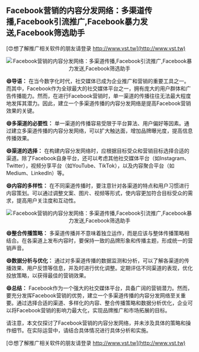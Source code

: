 ## **Facebook营销的内容分发网络：多渠道传播,Facebook引流推广,Facebook暴力发送,Facebook筛选助手**

[😍想了解推广相关软件的朋友请登录 http://www.vst.tw](http://www.vst.tw)

 <center><img src="https://vst.tw/MP4/tuiguang/png/6.png" alt="Facebook营销的内容分发网络：多渠道传播,Facebook引流推广,Facebook暴力发送,Facebook筛选助手"></center>

**😄导语：**
在当今数字化时代，社交媒体已成为企业推广和营销的重要工具之一。而其中，Facebook作为全球最大的社交媒体平台之一，拥有庞大的用户群体和广告传播能力。然而，在进行Facebook营销时，单一渠道的传播往往无法最大程度地发挥其潜力。因此，建立一个多渠道传播的内容分发网络是提高Facebook营销效果的关键。

**😄多渠道的必要性：**
单一渠道的传播容易受限于平台算法、用户偏好等因素。通过建立多渠道传播的内容分发网络，可以扩大触达面，增加品牌曝光度，提高信息传播效果。

**😄渠道的选择：**
在构建内容分发网络时，应根据目标受众和营销目标选择合适的渠道。除了Facebook自身平台，还可以考虑其他社交媒体平台（如Instagram、Twitter），视频分享平台（如YouTube、TikTok），以及内容聚合平台（如Medium、LinkedIn）等。

**😄内容的多样性：**
在不同渠道传播时，要注意针对各渠道的特点和用户习惯进行内容策划。可以通过调整文案、图片、视频等形式，使内容更加符合目标受众的需求，提高用户关注度和互动性。

 <center><img src="https://vst.tw/MP4/tuiguang/png/4.png" alt="Facebook营销的内容分发网络：多渠道传播,Facebook引流推广,Facebook暴力发送,Facebook筛选助手"></center>

**😄整合传播策略：**
多渠道传播并不意味着独立运作，而是应该与整体传播策略相结合。在各渠道上发布内容时，要保持一致的品牌形象和传播主题，形成统一的营销声音。

**😄数据分析与优化：**
通过对多渠道传播的数据监测和分析，可以了解各渠道的传播效果、用户反馈等信息，并及时进行优化调整。定期评估不同渠道的表现，优化投放策略，以获得最佳的营销效果。

**😄总结：**
Facebook作为一个强大的社交媒体平台，具备广阔的营销潜力。然而，要充分发挥Facebook营销的优势，建立一个多渠道传播的内容分发网络至关重要。通过选择合适的渠道、多样化的内容、整合传播策略和数据分析优化，企业可以将Facebook营销的影响力最大化，实现品牌推广和市场拓展的目标。

请注意，本文仅探讨了Facebook营销的内容分发网络，并未涉及具体的策略和操作细节。在实际运营中，请结合具体情况进行具体分析和实施。

[😍想了解推广相关软件的朋友请登录 http://www.vst.tw](http://www.vst.tw)



